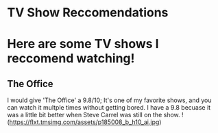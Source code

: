 # TV Show Reccomendations
# Here are some TV shows I reccomend watching!
## The Office
I would give 'The Office' a 9.8/10; It's one of my favorite shows, and you can watch it multple times without getting bored. I have a 9.8 becuase it was a little bit better when Steve Carrel was still on the show.
!(https://flxt.tmsimg.com/assets/p185008_b_h10_ai.jpg)
